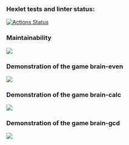 ### Hexlet tests and linter status:
[![Actions Status](https://github.com/BlackBeard92/frontend-project-44/actions/workflows/hexlet-check.yml/badge.svg)](https://github.com/BlackBeard92/frontend-project-44/actions)

### Maintainability
<a href="https://codeclimate.com/github/BlackBeard92/frontend-project-44/maintainability"><img src="https://api.codeclimate.com/v1/badges/9a6c85f314b7a92b0731/maintainability" /></a>

### Demonstration of the game brain-even
<a href="https://asciinema.org/a/615387" target="_blank"><img src="https://asciinema.org/a/615387.svg" /></a>

### Demonstration of the game brain-calc
<a href="https://asciinema.org/a/616791" target="_blank"><img src="https://asciinema.org/a/616791.svg" /></a>

### Demonstration of the game brain-gcd
<a href="https://asciinema.org/a/616810" target="_blank"><img src="https://asciinema.org/a/616810.svg" /></a>